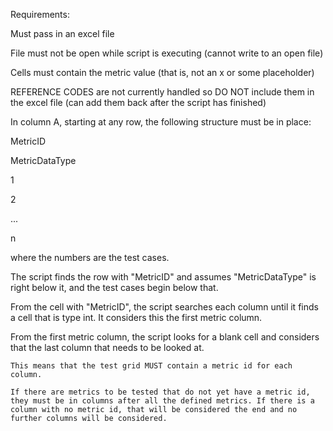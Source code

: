 Requirements:

Must pass in an excel file

File must not be open while script is executing (cannot write to an open file)

Cells must contain the metric value (that is, not an x or some placeholder)

REFERENCE CODES are not currently handled so DO NOT include them in the excel file (can add them back after the script has finished)

In column A, starting at any row, the following structure must be in place:

MetricID

MetricDataType

1

2

...

n


where the numbers are the test cases.

The script finds the row with "MetricID" and assumes "MetricDataType" is right below it, and the test cases begin below that.


From the cell with "MetricID", the script searches each column until it finds a cell that is type int. It considers this the first metric column.


From the first metric column, the script looks for a blank cell and considers that the last column that needs to be looked at.

	This means that the test grid MUST contain a metric id for each column.

	If there are metrics to be tested that do not yet have a metric id, they must be in columns after all the defined metrics. If there is a column with no metric id, that will be considered the end and no further columns will be considered.

